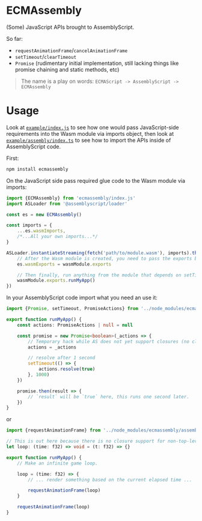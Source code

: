 # ECMAssembly

(Some) JavaScript APIs brought to AssemblyScript.

So far:

- `requestAnimationFrame`/`cancelAnimationFrame`
- `setTimeout`/`clearTimeout`
- `Promise` (rudimentary initial implementation, still lacking things like promise chaining and static methods, etc)

> The name is a play on words:
> `ECMAScript -> AssemblyScript -> ECMAssembly`

# Usage

Look at [`example/index.js`](./example/index.js) to see how one would
pass JavaScript-side requirements into the Wasm module via imports object, then
look at [`example/assembly/index.ts`](./example/assembly/index.ts) to see how
to import the APIs inside of AssemblyScript code.

First:

```sh
npm install ecmassembly
```

On the JavaScript side pass required glue code to the Wasm module via imports:

```js
import {ECMAssembly} from 'ecmassembly/index.js'
import ASLoader from '@assemblyscript/loader'

const es = new ECMAssembly()

const imports = {
	...es.wasmImports,
	/*...All your own imports...*/
}

ASLoader.instantiateStreaming(fetch('path/to/module.wasm'), imports).then(wasmModule => {
	// After the Wasm module is created, you need to pass the exports back to the lib:
	es.wasmExports = wasmModule.exports

	// Then finally, run anything from the module that depends on setTimeout, Promise, etc:
	wasmModule.exports.runMyApp()
})
```

In your AssemblyScript code import what you need an use it:

```ts
import {Promise, setTimeout, PromiseActions} from '../node_modules/ecmassembly/assembly/index'

export function runMyApp() {
	const actions: PromiseActions | null = null

	const promise = new Promise<boolean>(_actions => {
		// Temporary hack while AS does not yet support closures (no closing over variable except those that are at the top-level of the module).
		actions = _actions

		// resolve after 1 second
		setTimeout(() => {
			actions.resolve(true)
		}, 1000)
	})

	promise.then(result => {
		// `result` will be `true` here, this runs one second later.
	})
}
```

or

```ts
import {requestAnimationFrame} from '../node_modules/ecmassembly/assembly/index'

// This is out here because there is no closure support for non-top-level variables yet.
let loop: (time: f32) => void = (t: f32) => {}

export function runMyApp() {
	// Make an infinite game loop.

	loop = (time: f32) => {
		// ... render something based on the current elapsed time ...

		requestAnimationFrame(loop)
	}

	requestAnimationFrame(loop)
}
```
